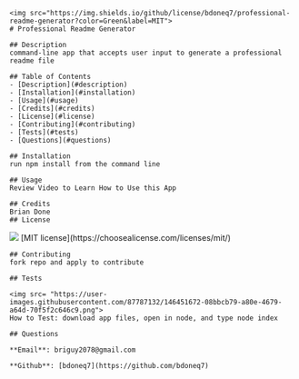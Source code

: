 
    <img src="https://img.shields.io/github/license/bdoneq7/professional-readme-generator?color=Green&label=MIT">
    # Professional Readme Generator

    ## Description
    command-line app that accepts user input to generate a professional readme file

    ## Table of Contents
    - [Description](#description)
    - [Installation](#installation)
    - [Usage](#usage)
    - [Credits](#credits)
    - [License](#license)
    - [Contributing](#contributing)
    - [Tests](#tests)
    - [Questions](#questions)
    
    ## Installation
    run npm install from the command line

    ## Usage
    Review Video to Learn How to Use this App
    
    ## Credits
    Brian Done
    ## License
    
   <img src="https://img.shields.io/github/license/bdoneq7/professional-readme-generator?color=Green&label=MIT">
   [MIT license](https://choosealicense.com/licenses/mit/) 
    
    

    
    ## Contributing
    fork repo and apply to contribute

    ## Tests
    
    <img src= "https://user-images.githubusercontent.com/87787132/146451672-08bbcb79-a80e-4679-a64d-70f5f2c646c9.png">
    How to Test: download app files, open in node, and type node index
    
    ## Questions
    
    **Email**: briguy2078@gmail.com
    
    **Github**: [bdoneq7](https://github.com/bdoneq7)
    
